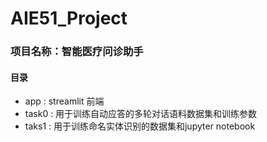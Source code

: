 # AIE51_Project
### 项目名称：智能医疗问诊助手
#### 目录
- app : streamlit 前端
- task0 : 用于训练自动应答的多轮对话语料数据集和训练参数
- taks1 : 用于训练命名实体识别的数据集和jupyter notebook
